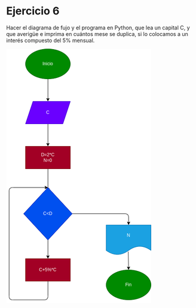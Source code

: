 
# Ejercicio 6

Hacer el diagrama de fujo y el programa en Python, que lea un capital C, y que averigüe e imprima en cuántos mese se duplica, si lo colocamos a un interés compuesto del 5% mensual.


![diagrama de flujo](diagrama.png)